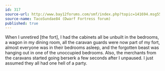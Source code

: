 ```yaml
---
id: 317
source-url: http://www.bay12forums.com/smf/index.php?topic=141694.msg5537136#msg5537136
source-name: TacoSundae84 (Dwarf Fortress forum)
published: true
---
```

 When I unretired [the fort], I had the cabinets all be unbuilt in the bedrooms, a wagon in my dining room, all the caravan guards were now part of my fort, almost everyone was in their bedrooms asleep, and the forgotten beast was hanging out in one of the unoccupied bedrooms. Also, the merchants from the caravans started going berserk a few seconds after I unpaused. I just assumed they all had one hell of a party.
